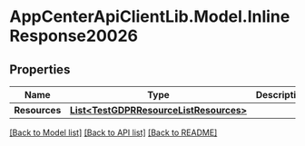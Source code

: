 # AppCenterApiClientLib.Model.InlineResponse20026
## Properties

Name | Type | Description | Notes
------------ | ------------- | ------------- | -------------
**Resources** | [**List&lt;TestGDPRResourceListResources&gt;**](TestGDPRResourceListResources.md) |  | [optional] 

[[Back to Model list]](../README.md#documentation-for-models) [[Back to API list]](../README.md#documentation-for-api-endpoints) [[Back to README]](../README.md)

